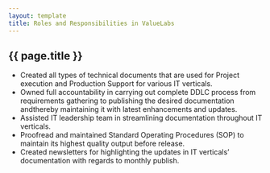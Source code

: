 ```yaml
---
layout: template
title: Roles and Responsibilities in ValueLabs 
---
```


## {{ page.title }}

*  Created all types of technical documents that are used for Project execution and Production Support for various IT verticals.
*  Owned full accountability in carrying out complete DDLC process from requirements gathering to publishing the desired documentation andthereby maintaining it with latest enhancements and updates.
*  Assisted IT leadership team in streamlining documentation throughout IT verticals.
*  Proofread and maintained Standard Operating Procedures (SOP) to maintain its highest quality output before release.
*  Created newsletters for highlighting the updates in IT verticals’ documentation with regards to monthly publish.
